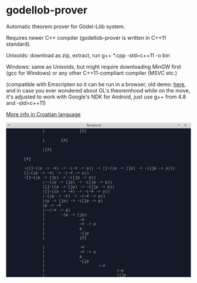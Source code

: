 godellob-prover
===============

Automatic theorem prover for Gödel-Löb system. 

Requires newer C++ compiler (godellob-prover is written in C++11 standard).

Unixoids: download as zip, extract, run g++ *.cpp -std=c++11 -o bin 

Windows: same as Unixoids, but might require downloading MinGW first (gcc for Windows) or any other C++11-compliant compiler (MSVC etc.)

(compatible with Emscripten so it can be run in a browser, old demo: [here](https://www.ffri.hr/~lmikec/gl), and in case you ever wondered about GL's theoremhood while on the move, it's adjusted to work with Google's NDK for Android, just use g++ from 4.8 and -std=c++11)

[More info in Croatian language](https://github.com/luka-mikec/godellob-prover/wiki)

![Screenshot godellob-prover](/res/shot.png "Screenshot")

<noscript><img src="http://luka.doublebuffer.net/q/ghub/piwik/piwik.php?idsite=1&rec=1" style="border:0;" alt="" /></noscript>

